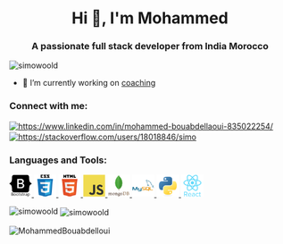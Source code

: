 <h1 align="center">Hi 👋, I'm Mohammed</h1>
<h3 align="center">A passionate full stack developer from India Morocco</h3>

<p align="left"> <img src="https://komarev.com/ghpvc/?username=simowoold&label=Profile%20views&color=0e75b6&style=flat" alt="simowoold" /> </p>

- 🔭 I’m currently working on [coaching](https://github.com/SimoWoold/coaching)

<h3 align="left">Connect with me:</h3>
<p align="left">
<a href="https://linkedin.com/in/https://www.linkedin.com/in/mohammed-bouabdellaoui-835022254/" target="blank"><img align="center" src="https://raw.githubusercontent.com/rahuldkjain/github-profile-readme-generator/master/src/images/icons/Social/linked-in-alt.svg" alt="https://www.linkedin.com/in/mohammed-bouabdellaoui-835022254/" height="30" width="40" /></a>
<a href="https://stackoverflow.com/users/https://stackoverflow.com/users/18018846/simo" target="blank"><img align="center" src="https://raw.githubusercontent.com/rahuldkjain/github-profile-readme-generator/master/src/images/icons/Social/stack-overflow.svg" alt="https://stackoverflow.com/users/18018846/simo" height="30" width="40" /></a>
</p>

<h3 align="left">Languages and Tools:</h3>
<p align="left"> <a href="https://getbootstrap.com" target="_blank" rel="noreferrer"> <img src="https://raw.githubusercontent.com/devicons/devicon/master/icons/bootstrap/bootstrap-plain-wordmark.svg" alt="bootstrap" width="40" height="40"/> </a> <a href="https://www.w3schools.com/css/" target="_blank" rel="noreferrer"> <img src="https://raw.githubusercontent.com/devicons/devicon/master/icons/css3/css3-original-wordmark.svg" alt="css3" width="40" height="40"/> </a> <a href="https://www.w3.org/html/" target="_blank" rel="noreferrer"> <img src="https://raw.githubusercontent.com/devicons/devicon/master/icons/html5/html5-original-wordmark.svg" alt="html5" width="40" height="40"/> </a> <a href="https://developer.mozilla.org/en-US/docs/Web/JavaScript" target="_blank" rel="noreferrer"> <img src="https://raw.githubusercontent.com/devicons/devicon/master/icons/javascript/javascript-original.svg" alt="javascript" width="40" height="40"/> </a> <a href="https://www.mongodb.com/" target="_blank" rel="noreferrer"> <img src="https://raw.githubusercontent.com/devicons/devicon/master/icons/mongodb/mongodb-original-wordmark.svg" alt="mongodb" width="40" height="40"/> </a> <a href="https://www.mysql.com/" target="_blank" rel="noreferrer"> <img src="https://raw.githubusercontent.com/devicons/devicon/master/icons/mysql/mysql-original-wordmark.svg" alt="mysql" width="40" height="40"/> </a> <a href="https://www.python.org" target="_blank" rel="noreferrer"> <img src="https://raw.githubusercontent.com/devicons/devicon/master/icons/python/python-original.svg" alt="python" width="40" height="40"/> </a> <a href="https://reactjs.org/" target="_blank" rel="noreferrer"> <img src="https://raw.githubusercontent.com/devicons/devicon/master/icons/react/react-original-wordmark.svg" alt="react" width="40" height="40"/> </a> </p>

<p><img align="left" src="https://github-readme-stats.vercel.app/api/top-langs?username=simowoold&show_icons=true&locale=en&layout=compact" alt="simowoold" /></p>

<p>&nbsp;<img align="center" src="https://github-readme-stats.vercel.app/api?username=simowoold&show_icons=true&locale=en" alt="simowoold" /></p>

<p><img align="center" src="[https://github-readme-streak-stats.herokuapp.com/?user=simowoold&](https://github.com/MohammedBouabdelloui)" alt="MohammedBouabdelloui" /></p>
